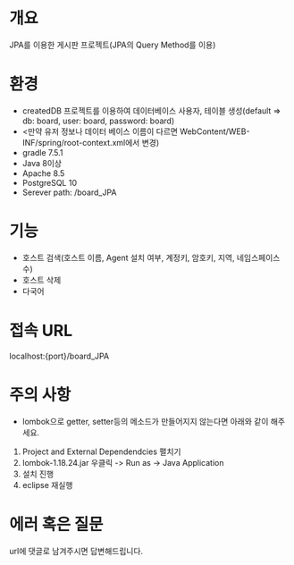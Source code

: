 # 개요
JPA를 이용한 게시판 프로젝트(JPA의 Query Method를 이용)

# 환경
* createdDB 프로젝트를 이용하여 데이터베이스 사용자, 테이블 생성(default => db: board, user: board, password: board)
* <만약 유저 정보나 데이터 베이스 이름이 다르면 WebContent/WEB-INF/spring/root-context.xml에서 변경)
* gradle 7.5.1
* Java 8이상
* Apache 8.5
* PostgreSQL 10
* Serever path: /board_JPA

# 기능
 - 호스트 검색(호스트 이름, Agent 설치 여부, 계정키, 암호키, 지역, 네임스페이스 수)
 - 호스트 삭제
 - 다국어

# 접속 URL
localhost:{port}/board_JPA

# 주의 사항
* lombok으로 getter, setter등의 메소드가 만들어지지 않는다면 아래와 같이 해주세요.
 1. Project and External Dependendcies 펼치기
 2. lombok-1.18.24.jar 우클릭 -> Run as -> Java Application
 3. 설치 진행
 4. eclipse 재실행

# 에러 혹은 질문
url에 댓글로 남겨주시면 답변해드립니다.
